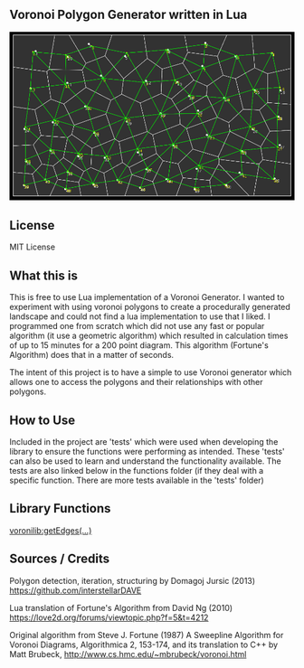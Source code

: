 ## Voronoi Polygon Generator written in Lua

![Example Diagram, 50 points and 3 iterations](readme_files/examplediagram.png)

License
---
MIT License

What this is
----
This is free to use Lua implementation of a Voronoi Generator. I wanted to experiment with using voronoi polygons to create a procedurally generated landscape and could not find a lua implementation to use that I liked. I programmed one from scratch which did not use any fast or popular algorithm (it use a geometric algorithm) which resulted in calculation times of up to 15 minutes for a 200 point diagram. This algorithm (Fortune's Algorithm) does that in a matter of seconds.

The intent of this project is to have a simple to use Voronoi generator which allows one to access the polygons and their relationships with other polygons.

How to Use
----
Included in the project are 'tests' which were used when developing the library to ensure the functions were performing as intended. These 'tests' can also be used to learn and understand the functionality available. The tests are also linked below in the functions folder (if they deal with a specific function. There are more tests available in the 'tests' folder)

Library Functions
----
[voronilib:getEdges(...)](test\voronoilib_getEdges\readme.md "the voronoi:getEdges(...) function")


Sources / Credits
----

Polygon detection, iteration, structuring by Domagoj Jursic (2013)
https://github.com/interstellarDAVE

Lua translation of Fortune's Algorithm from David Ng (2010)
https://love2d.org/forums/viewtopic.php?f=5&t=4212

Original algorithm from Steve J. Fortune (1987) 
A Sweepline Algorithm for Voronoi Diagrams, Algorithmica 2, 153-174, and its translation to C++ by Matt Brubeck, 
http://www.cs.hmc.edu/~mbrubeck/voronoi.html
